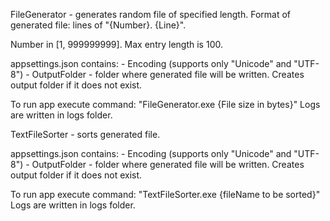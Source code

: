 FileGenerator - generates random file of specified length.
Format of generated file: lines of "{Number}. {Line}".

Number in [1, 999999999]. Max entry length is 100.

appsettings.json contains:
	- Encoding (supports only "Unicode" and "UTF-8")
	- OutputFolder - folder where generated file will be written. Creates output folder if it does not exist.
	
To run app execute command: "FileGenerator.exe {File size in bytes}"
Logs are written in logs folder.


TextFileSorter - sorts generated file.

appsettings.json contains:
	- Encoding (supports only "Unicode" and "UTF-8")
	- OutputFolder - folder where generated file will be written. Creates output folder if it does not exist.

To run app execute command: "TextFileSorter.exe {fileName to be sorted}"
Logs are written in logs folder.
